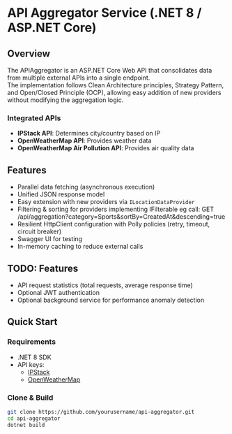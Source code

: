 # API Aggregator Service (.NET 8 / ASP.NET Core)

## Overview
The APIAggregator is an ASP.NET Core Web API that consolidates data from multiple external APIs into a single endpoint.  
The implementation follows Clean Architecture principles, Strategy Pattern, and Open/Closed Principle (OCP), allowing easy addition of new providers without modifying the aggregation logic.

### Integrated APIs
- **IPStack API**: Determines city/country based on IP
- **OpenWeatherMap API**: Provides weather data
- **OpenWeatherMap Air Pollution API**: Provides air quality data

## Features
- Parallel data fetching (asynchronous execution)
- Unified JSON response model
- Easy extension with new providers via `ILocationDataProvider`
- Filtering & sorting for providers implementing IFilterable eg call: GET /api/aggregation?category=Sports&sortBy=CreatedAt&descending=true
- Resilient HttpClient configuration with Polly policies (retry, timeout, circuit breaker)
- Swagger UI for testing
- In-memory caching to reduce external calls

## TODO: Features
- API request statistics (total requests, average response time)
- Optional JWT authentication
- Optional background service for performance anomaly detection

## Quick Start

### Requirements
- .NET 8 SDK
- API keys:
  - [IPStack](https://ipstack.com/)
  - [OpenWeatherMap](https://openweathermap.org/api)

### Clone & Build
```bash
git clone https://github.com/yourusername/api-aggregator.git
cd api-aggregator
dotnet build
